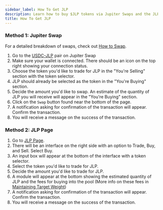 ```yaml
---
sidebar_label: How To Get JLP
description: Learn how to buy $JLP tokens via Jupiter Swaps and the JLP Page for a hassle-free experience.
title: How To Get JLP
---
```


<head>
    <title>How to Get $JLP: Your Complete Guide to Acquiring JLP Tokens</title>
    <meta name="twitter:card" content="summary" />
</head>

### Method 1: Jupiter Swap

For a detailed breakdown of swaps, check out [How to Swap](https://station.jup.ag/guides/old/jupiter-swap/swap).

1. Go to the [USDC-JLP](https://jup.ag/swap/USDC-JLP) pair on Jupiter Swap
2. Make sure your wallet is connected. There should be an icon on the top right showing your connection status.
3. Choose the token you'd like to trade for JLP in the "You're Selling" section with the token selector.
4. JLP should already be selected as the token in the "You're Buying" section.
6. Decide the amount you'd like to swap. An estimate of the quantity of JLP you will receive will appear in the "You're Buying" section.
7. Click on the `Swap` button found near the bottom of the page.
8. A notification asking for confirmation of the transaction will appear. Confirm the transaction.
9. You will receive a message on the success of the transaction.


### Method 2: JLP Page
1. Go to [JLP Page](https://jup.ag/perps-earn).
2. There will be an interface on the right side with an option to Trade, Buy, and Sell. Select Buy.
3. An input box will appear at the bottom of the interface with a token selector.
5. Select the token you'd like to trade for JLP.
6. Decide the amount you'd like to trade for JLP.
7. A module will appear at the bottom showing the estimated quantity of JLP and the fees for buying into the pool (More info on these fees in [Maintaining Target Weight](../jlp/How-JLP-Works#maintaining-target-weight))
8. A notification asking for confirmation of the transaction will appear. Confirm the transaction.
9. You will receive a message on the success of the transaction.
